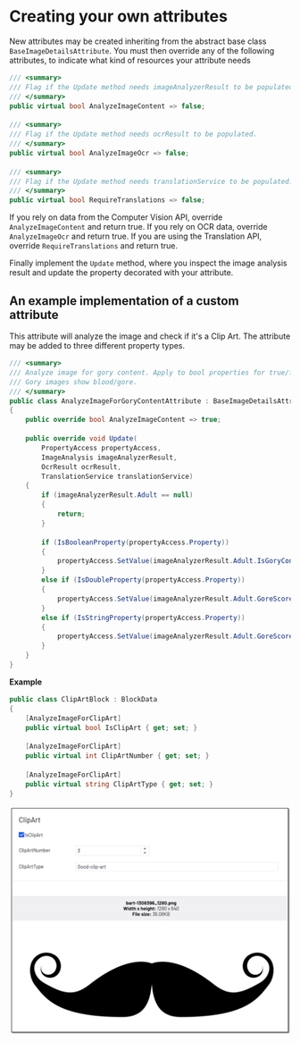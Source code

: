 # Creating your own attributes
New attributes may be created inheriting from the abstract base class `BaseImageDetailsAttribute`. You must then override any of the following attributes, to indicate what kind of resources your attribute needs

``` C#
/// <summary>
/// Flag if the Update method needs imageAnalyzerResult to be populated.
/// </summary>
public virtual bool AnalyzeImageContent => false;

/// <summary>
/// Flag if the Update method needs ocrResult to be populated.
/// </summary>
public virtual bool AnalyzeImageOcr => false;

/// <summary>
/// Flag if the Update method needs translationService to be populated.
/// </summary>
public virtual bool RequireTranslations => false;
```

If you rely on data from the Computer Vision API, override `AnalyzeImageContent` and return true. If you rely on OCR data, override `AnalyzeImageOcr` and return true. If you are using the Translation API, override `RequireTranslations` and return true.

Finally implement the `Update` method, where you inspect the image analysis result and update the property decorated with your attribute.

## An example implementation of a custom attribute
This attribute will analyze the image and check if it's a Clip Art. The attribute may be added to three different property types.

``` C#
/// <summary>
/// Analyze image for gory content. Apply to bool properties for true/false or double/string for gory score.
/// Gory images show blood/gore.
/// </summary>
public class AnalyzeImageForGoryContentAttribute : BaseImageDetailsAttribute
{
    public override bool AnalyzeImageContent => true;

    public override void Update(
        PropertyAccess propertyAccess, 
        ImageAnalysis imageAnalyzerResult,
        OcrResult ocrResult,
        TranslationService translationService)
    {
        if (imageAnalyzerResult.Adult == null)
        {
            return;
        }

        if (IsBooleanProperty(propertyAccess.Property))
        {
            propertyAccess.SetValue(imageAnalyzerResult.Adult.IsGoryContent);
        }
        else if (IsDoubleProperty(propertyAccess.Property))
        {
            propertyAccess.SetValue(imageAnalyzerResult.Adult.GoreScore);
        }
        else if (IsStringProperty(propertyAccess.Property))
        {
            propertyAccess.SetValue(imageAnalyzerResult.Adult.GoreScore.ToString(CultureInfo.InvariantCulture));
        }
    }
}
```

**Example**
``` C#
public class ClipArtBlock : BlockData
{
    [AnalyzeImageForClipArt]
    public virtual bool IsClipArt { get; set; }

    [AnalyzeImageForClipArt]
    public virtual int ClipArtNumber { get; set; }

    [AnalyzeImageForClipArt]
    public virtual string ClipArtType { get; set; }
}
```
![ClipArt](./img/ClipArt.jpg)